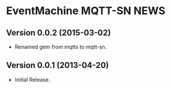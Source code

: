 EventMachine MQTT-SN NEWS
=========================

Version 0.0.2 (2015-03-02)
--------------------------

* Renamed gem from mqtts to mqtt-sn.


Version 0.0.1 (2013-04-20)
--------------------------

* Initial Release.
